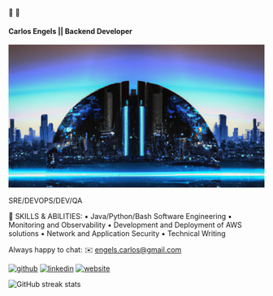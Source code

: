 👋	:robot:
#### Carlos Engels || Backend Developer
![Backend Developer](https://github.com/carlosengels/carlosengels/blob/main/background_landscape.png)

SRE/DEVOPS/DEV/QA

🔨 SKILLS & ABILITIES:
▪️ Java/Python/Bash Software Engineering
▪️ Monitoring and Observability
▪️ Development and Deployment of AWS solutions
▪️ Network and Application Security
▪️ Technical Writing

Always happy to chat:
✉️ engels.carlos@gmail.com


[<img src='https://cdn.jsdelivr.net/npm/simple-icons@3.0.1/icons/github.svg' alt='github' height='40'>](https://github.com/carlosengels)  [<img src='https://cdn.jsdelivr.net/npm/simple-icons@3.0.1/icons/linkedin.svg' alt='linkedin' height='40'>](https://www.linkedin.com/in/https://www.linkedin.com/in/carlos-engels-backend-developement//)  [<img src='https://cdn.jsdelivr.net/npm/simple-icons@3.0.1/icons/icloud.svg' alt='website' height='40'>](https://www.carlosengels.com)  

![GitHub streak stats](https://streak-stats.demolab.com/?user=carlosengels)  

